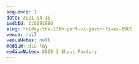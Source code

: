 ```yaml
---
sequence: 1
date: 2021-04-16
imdbId: tt0091080
slug: friday-the-13th-part-vi-jason-lives-1986
venue: null
venueNotes: null
medium: Blu-ray
mediumNotes: 2020 | Shout Factory
---
```



